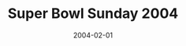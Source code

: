 ---
layout: music 
title: "Super Bowl Sunday 2004"
series: "Super Bowl"
date: 2004-02-01 
description: "Super Bowl Sunday 2004"
audio: "http://www.crossroads.net/audio/2004/2004_02_Super_Bowl/SuperBowl_02-01-04.mp3"
audio-duration: "01:00:04"
src: "http://www.crossroads.net/players/media/series/bigscreen.super04.jpg"
---